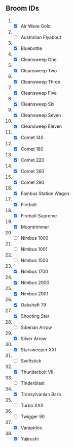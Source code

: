 ## Broom IDs
1. - [x] Air Wave Gold
2. - [ ] Australian Flyabout
3. - [x] Bluebottle
4. - [x] Cleansweep One
5. - [x] Cleansweep Two
6. - [x] Cleansweep Three
7. - [x] Cleansweep Five
8. - [x] Cleansweep Six
9. - [x] Cleansweep Seven
10. - [x] Cleansweep Eleven
11. - [x] Comet 140
12. - [x] Comet 180
13. - [x] Comet 220
14. - [x] Comet 260
15. - [x] Comet 290
16. - [x] Fambus Station Wagon
17. - [x] Firebolt
18. - [x] Firebolt Supreme
19. - [x] Moontrimmer
20. - [ ] Nimbus 1000
21. - [ ] Nimbus 1001
22. - [ ] Nimbus 1500
23. - [x] Nimbus 1700
24. - [x] Nimbus 2000
25. - [x] Nimbus 2001
26. - [x] Oakshaft 79
27. - [x] Shooting Star
28. - [ ] Siberian Arrow
29. - [x] Silver Arrow
30. - [x] Starsweeper XXI
31. - [ ] Swiftstick
32. - [x] Thunderbolt VII
33. - [ ] Tinderblast
34. - [x] Transylvanian Barb
35. - [ ] Turbo XXX
36. - [ ] Twigger 90
37. - [x] Varápidos
38. - [x] Yajirushi